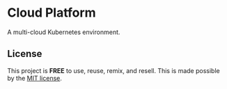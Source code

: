 # Cloud Platform

A multi-cloud Kubernetes environment.

## License

This project is __FREE__ to use, reuse, remix, and resell.
This is made possible by the [MIT license](/LICENSE).
